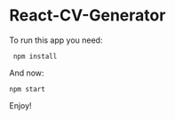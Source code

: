 
# React-CV-Generator


To run this app you need:
```
 npm install
```
And now:
```
npm start
```

Enjoy!

